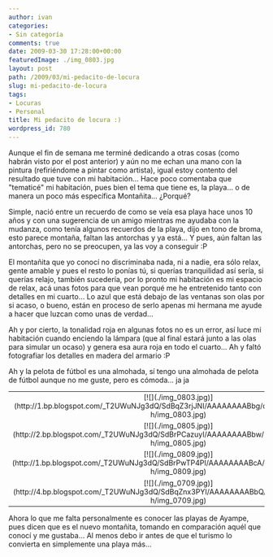 ```yaml
---
author: ivan
categories:
- Sin categoría
comments: true
date: 2009-03-30 17:28:00+00:00
featuredImage: ./img_0803.jpg
layout: post
path: /2009/03/mi-pedacito-de-locura
slug: mi-pedacito-de-locura
tags:
- Locuras
- Personal
title: Mi pedacito de locura :)
wordpress_id: 780
---
```


Aunque el fin de semana me terminé dedicando a otras cosas (como habrán visto por el post anterior) y aún no me echan una mano con la pintura (refiriéndome a pintar como artista), igual estoy contento del resultado que tuve con mi habitación... Hace poco comentaba que "tematicé" mi habitación, pues bien el tema que tiene es, la playa... o de manera un poco más específica Montañita... ¿Porqué?

Simple, nació entre un recuerdo de como se veía esa playa hace unos 10 años y con una sugerencia de un amigo mientras me ayudaba con la mudanza, como tenía algunos recuerdos de la playa, dijo en tono de broma, esto parece montaña, faltan las antorchas y ya está... Y pues, aún faltan las antorchas, pero no se preocupen, ya las voy a conseguir :P

El montañita que yo conocí no discriminaba nada, ni a nadie, era sólo relax, gente amable y pues el resto lo ponías tú, si querías tranquilidad así sería, si querías relajo, también sucedería, por lo pronto mi habitación es mi espacio de relax, acá unas fotos para que vean porqué me he entretenido tanto con detalles en mi cuarto... Lo azul que está debajo de las ventanas son olas por si acaso, o bueno, están en proceso de serlo apenas mi hermana me ayude a hacer que luzcan como unas de verdad...

Ah y por cierto, la tonalidad roja en algunas fotos no es un error, así luce mi habitación cuando enciendo la lámpara (que al final estará junto a las olas para simular un ocaso) y genera esa aura roja en todo el cuarto... Ah y faltó fotografiar los detalles en madera del armario :P

Ah y la pelota de fútbol es una almohada, sí tengo una almohada de pelota de fútbol aunque no me guste, pero es cómoda... ja ja

<table style="text-align: center;" >
<tbody ><tr >

<td >
[![](./img_0803.jpg)](http://1.bp.blogspot.com/_T2UWuNJg3dQ/SdBqZ3rjJNI/AAAAAAAABbg/q9M4Zs4SzRU/s1600-h/img_0803.jpg)

</td>

<td >
[![](./img_0712.jpg)](http://1.bp.blogspot.com/_T2UWuNJg3dQ/SdBqZ53HZxI/AAAAAAAABbY/Q_5HAA9LT-o/s1600-h/img_0712.jpg)

</td>
</tr>

<tr >

<td >
[![](./img_0805.jpg)](http://2.bp.blogspot.com/_T2UWuNJg3dQ/SdBrPCazuyI/AAAAAAAABbw/ESObpdzym58/s1600-h/img_0805.jpg)

</td>

<td >
[![](./img_0804.jpg)](http://2.bp.blogspot.com/_T2UWuNJg3dQ/SdBqZ9ec4JI/AAAAAAAABbo/OyX10mwsQn4/s1600-h/img_0804.jpg)

</td>
</tr>

<tr >

<td >
[![](./img_0809.jpg)](http://1.bp.blogspot.com/_T2UWuNJg3dQ/SdBrPwTP4PI/AAAAAAAABcA/b1opD4sAUKY/s1600-h/img_0809.jpg)

</td>

<td >
[![](./img_0807.jpg)](http://2.bp.blogspot.com/_T2UWuNJg3dQ/SdBrP4P4XhI/AAAAAAAABb4/y5bLOk4DBlE/s1600-h/img_0807.jpg)

</td>
</tr>

<tr >

<td >
[![](./img_0709.jpg)](http://4.bp.blogspot.com/_T2UWuNJg3dQ/SdBqZnx3PYI/AAAAAAAABbQ/hmwQreaiP5A/s1600-h/img_0709.jpg)

</td>

<td >
[![](./img_0700.jpg)](http://2.bp.blogspot.com/_T2UWuNJg3dQ/SdBqZZ8uj3I/AAAAAAAABbI/60XTtD7lPRg/s1600-h/img_0700.jpg)

</td>
</tr>
</tbody></table>

Ahora lo que me falta personalmente es conocer las playas de Ayampe, pues dicen que es el nuevo montañita, tomando en comparación aquél que conocí y me gustaba... Al menos debo ir antes de que el turismo lo convierta en simplemente una playa más...